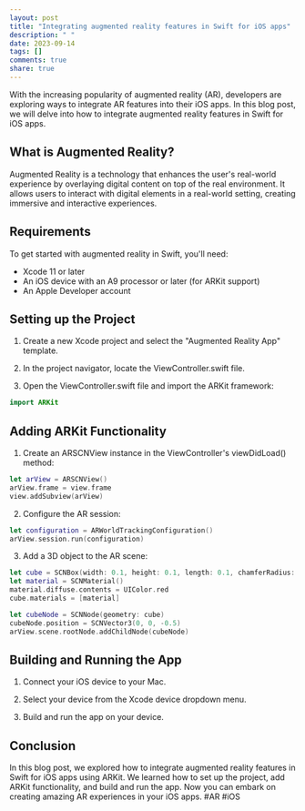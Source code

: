 ```yaml
---
layout: post
title: "Integrating augmented reality features in Swift for iOS apps"
description: " "
date: 2023-09-14
tags: []
comments: true
share: true
---
```


With the increasing popularity of augmented reality (AR), developers are exploring ways to integrate AR features into their iOS apps. In this blog post, we will delve into how to integrate augmented reality features in Swift for iOS apps.

## What is Augmented Reality?

Augmented Reality is a technology that enhances the user's real-world experience by overlaying digital content on top of the real environment. It allows users to interact with digital elements in a real-world setting, creating immersive and interactive experiences.

## Requirements

To get started with augmented reality in Swift, you'll need:

- Xcode 11 or later
- An iOS device with an A9 processor or later (for ARKit support)
- An Apple Developer account

## Setting up the Project

1. Create a new Xcode project and select the "Augmented Reality App" template.

2. In the project navigator, locate the ViewController.swift file.

3. Open the ViewController.swift file and import the ARKit framework:

```swift
import ARKit
```

## Adding ARKit Functionality

1. Create an ARSCNView instance in the ViewController's viewDidLoad() method:

```swift
let arView = ARSCNView()
arView.frame = view.frame
view.addSubview(arView)
```

2. Configure the AR session:

```swift
let configuration = ARWorldTrackingConfiguration()
arView.session.run(configuration)
```

3. Add a 3D object to the AR scene:

```swift
let cube = SCNBox(width: 0.1, height: 0.1, length: 0.1, chamferRadius: 0)
let material = SCNMaterial()
material.diffuse.contents = UIColor.red
cube.materials = [material]

let cubeNode = SCNNode(geometry: cube)
cubeNode.position = SCNVector3(0, 0, -0.5)
arView.scene.rootNode.addChildNode(cubeNode)
```

## Building and Running the App

1. Connect your iOS device to your Mac.

2. Select your device from the Xcode device dropdown menu.

3. Build and run the app on your device.

## Conclusion

In this blog post, we explored how to integrate augmented reality features in Swift for iOS apps using ARKit. We learned how to set up the project, add ARKit functionality, and build and run the app. Now you can embark on creating amazing AR experiences in your iOS apps. #AR #iOS